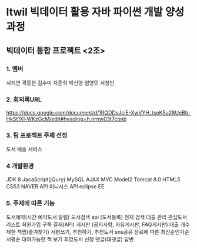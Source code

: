 # Itwil 빅데이터 활용 자바 파이썬 개발 양성 과정
## 빅데이터 통합 프로젝트 <2조>

### 1. 멤버
서지연 곽동현 김수미 차준희 박신영 엄영민 서청빈

### 2. 회의록URL
https://docs.google.com/document/d/1RQDDsJciE-XwVYH_tseK5u28UeBb-HkSt1Xl-WKzGcM/edit#heading=h.nrnw03t7conb

### 3. 팀 프로젝트 주제 선정
도서 배송 서비스

### 4 개발환경 
JDK 8
JacaScript(jQury)
MySQL
AJAX
MVC Model2
Tomcat 8.0
HTML5 
CSS3 
NAVER API
이니시스 API
eclipse EE

### 5. 주제에 따른 기능
도서예약(시간 예약도서 알림)
도서검색 api (도서등록)
전체 검색
대출 관리
관심도서 리스트
회원가입
구독 결재(API)
게시판 (공지사항, 자유게시판, FAQ게시판)
대출 개수 제한
책찜(즐겨찾기)
서평쓰기, 추천하기, 추천도서 sns공유
장르에 따른 최신순인기순서평순
대여가능한 책 보기
희망도서 신청
댓글(대댓글)
답변



